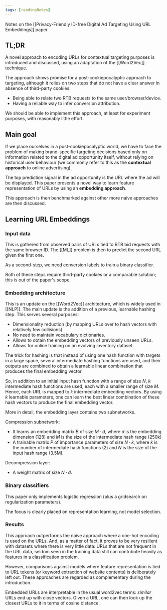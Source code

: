 ```yaml
---
tags: [readingNotes]
---
```


Notes on the [[Privacy-Friendly ID-free Digital Ad Targeting Using URL Embeddings]] paper.

## TL;DR

A novel approach to encoding URLs for contextual targeting purposes is introduced and discussed, using an adaptation of the [[Word2Vec]] technique.

The approach shows promise for a post-cookiepocalyptic approach to targeting, although it relies on two steps that do not have a clear answer in absence of third-party cookies:
- Being able to relate two RTB requests to the same user/browser/device.
- Having a reliable way to infer conversion attribution.

We should be able to implement this approach, at least for experiment purposes, with reasonably little effort.


## Main goal

If we place ourselves in a post-cookiepocalyptic world, we have to face the problem of making brand-specific targeting decisions based only on information related to the digital ad opportunity itself, without relying on historical user behaviour (we commonly refer to this as the __contextual approach__ to online advertising).

The top prediction signal in the ad opportunity is the URL where the ad will be displayed. This paper presents a novel way to learn feature representation of URLs by using an __embedding approach__.

This approach is then benchmarked against other more naive approaches are then discussed.


## Learning URL Embeddings

### Input data

This is gathered from observed pairs of URLs tied to RTB bid requests with the same browser ID. The [[ML]] problem is then to predict the second URL given the first one.

As a second-step, we need conversion labels to train a binary classifier.

Both of these steps require third-party cookies or a comparable solution; this is out of the paper's scope.

### Embedding architecture

This is an update on the [[Word2Vec]] architecture, which is widely used in [[NLP]]. The main update is the addition of a previous, learnable hashing step. This serves several purposes:
- Dimensionality reduction (by mapping URLs over to hash vectors with relatively few collisions)
- No need to maintain vocabulary dictionaries.
- Allows to obtain the embedding vectors of previously unseen URLs.
- Allows for online training on an evolving inventory dataset.

The trick for hashing is that instead of using one hash function with targets in a large space, several intermediate hashing functions are used, and their outputs are combined to obtain a learnable linear combination that produces the final embedding vector.

So, in addition to an initial input hash function with a range of size $N$, $k$ intermediate hash functions are used, each with a smaller range of size $M$. Hence, each URL is mapped to $k$ intermediate embedding vectors. By using $k$ learnable parameters, one can learn the best linear combination of these hash vectors to produce the final embedding vector.

More in detail, the embedding layer contains two subnetworks.

Compression subnetwork:
- It learns an embedding matrix $B$ of size $M \cdot d$, where $d$ is the embedding dimension (128) and $M$ is the size of the intermediate hash range (250k)
- A trainable matrix $P$ of importance parameters of size $N \cdot k$, where $k$ is the number of intermediate hash functions (2) and $N$ is the size of the input hash range (3.5M).

Decompression layer:
- A weight matrix of size $N \cdot d$.

### Binary classifiers

This paper only implements logistic regression (plus a gridsearch on regularization parameters).

The focus is clearly placed on representation learning, not model selection.


### Results

This approach outperforms the naive approach where a one-hot encoding is used on the URLs. And, as a matter of fact, it proves to be very resilient with datasets where there is very little data: URLs that are not frequent in the URL data, seldom seen in the training data still can contribute heavily as features in a classification problem.

However, comparisons against models where feature representation is tied to URL tokens (or keyword extraction of website contents) is deliberately left out. These approaches are regarded as complementary during the introduction.

Embedded URLs are interpretable in the usual word2vec terms: _similar_ URLs end up with close vectors. Given a URL, one can then look up the closest URLs to it in terms of cosine distance.